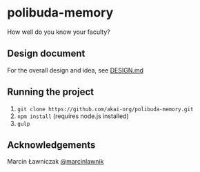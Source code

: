 # polibuda-memory
How well do you know your faculty?

## Design document

For the overall design and idea, see [DESIGN.md](https://github.com/akai-org/polibuda-memory/blob/master/DESIGN.md)

## Running the project

1. `git clone https://github.com/akai-org/polibuda-memory.git`
2. `npm install` (requires node.js installed)
3. `gulp`

## Acknowledgements
Marcin Ławniczak [@marcinlawnik](https://github.com/marcinlawnik)
